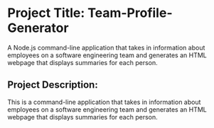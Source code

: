 # Project Title: Team-Profile-Generator
A Node.js command-line application that takes in information about employees on a software engineering team and generates an HTML webpage that displays summaries for each person.

## Project Description: 
This is a command-line application that takes in information about employees on a software engineering team and generates an HTML webpage that displays summaries for each person.